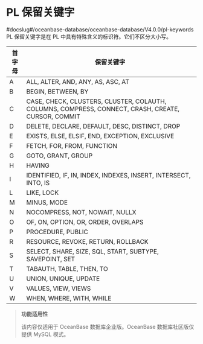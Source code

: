 PL 保留关键字 
=============================
#docslug#/oceanbase-database/oceanbase-database/V4.0.0/pl-keywords
PL 保留关键字是在 PL 中具有特殊含义的标识符。它们不区分大小写。


| 首字母 |                                               保留关键字                                                |
|-----|----------------------------------------------------------------------------------------------------|
| A   | ALL, ALTER, AND, ANY, AS, ASC, AT                                                                  |
| B   | BEGIN, BETWEEN, BY                                                                                 |
| C   | CASE, CHECK, CLUSTERS, CLUSTER, COLAUTH, COLUMNS, COMPRESS, CONNECT, CRASH, CREATE, CURSOR, COMMIT |
| D   | DELETE, DECLARE, DEFAULT, DESC, DISTINCT, DROP                                                     |
| E   | EXISTS, ELSE, ELSIF, END, EXCEPTION,  EXCLUSIVE                                                    |
| F   | FETCH, FOR, FROM, FUNCTION                                                                         |
| G   | GOTO, GRANT, GROUP                                                                                 |
| H   | HAVING                                                                                             |
| I   | IDENTIFIED, IF, IN, INDEX, INDEXES, INSERT, INTERSECT, INTO, IS                                    |
| L   | LIKE, LOCK                                                                                         |
| M   | MINUS, MODE                                                                                        |
| N   | NOCOMPRESS, NOT, NOWAIT, NULLX                                                                     |
| O   | OF, ON, OPTION, OR, ORDER, OVERLAPS                                                                |
| P   | PROCEDURE, PUBLIC                                                                                  |
| R   | RESOURCE, REVOKE, RETURN, ROLLBACK                                                                 |
| S   | SELECT, SHARE, SIZE, SQL, START, SUBTYPE, SAVEPOINT, SET                                           |
| T   | TABAUTH, TABLE, THEN, TO                                                                           |
| U   | UNION, UNIQUE, UPDATE                                                                              |
| V   | VALUES, VIEW, VIEWS                                                                                |
| W   | WHEN, WHERE, WITH, WHILE                                                                           |



>**功能适用性**
>
>该内容仅适用于 OceanBase 数据库企业版。OceanBase 数据库社区版仅提供 MySQL 模式。